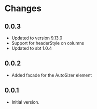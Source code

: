 # Changes

## 0.0.3
- Updated to version 9.13.0
- Support for headerStyle on columns
- Updated to sbt 1.0.4

## 0.0.2
- Added facade for the AutoSizer element

## 0.0.1
- Initial version.
